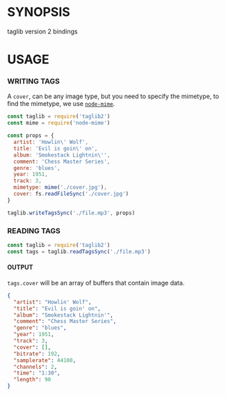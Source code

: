 # SYNOPSIS
taglib version 2 bindings

# USAGE
### WRITING TAGS
A `cover`, can be any image type, but you need to specify the mimetype,
to find the mimetype, we use [`node-mime`](https://github.com/broofa/node-mime).

```js
const taglib = require('taglib2')
const mime = require('node-mime')

const props = {
  artist: 'Howlin\' Wolf',
  title: 'Evil is goin\' on',
  album: 'Smokestack Lightnin\'',
  comment: 'Chess Master Series',
  genre: 'blues',
  year: 1951,
  track: 3,
  mimetype: mime('./cover.jpg'),
  cover: fs.readFileSync('./cover.jpg')
}

taglib.writeTagsSync('./file.mp3', props)
```

### READING TAGS

```js
const taglib = require('taglib2')
const tags = taglib.readTagsSync('./file.mp3')
```

#### OUTPUT
`tags.cover` will be an array of buffers that contain image data.

```json
{
  "artist": "Howlin' Wolf",
  "title": "Evil is goin' on",
  "album": "Smokestack Lightnin'",
  "comment": "Chess Master Series",
  "genre": "blues",
  "year": 1951,
  "track": 3,
  "cover": [],
  "bitrate": 192,
  "samplerate": 44100,
  "channels": 2,
  "time": "1:30",
  "length": 90
}
```

